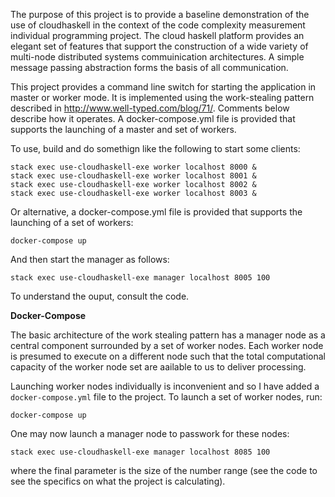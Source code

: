 The purpose of this project is to provide a baseline demonstration of the use of cloudhaskell in the context of the
code complexity measurement individual programming project. The cloud haskell platform provides an elegant set of
features that support the construction of a wide variety of multi-node distributed systems commuinication
architectures. A simple message passing abstraction forms the basis of all communication.

This project provides a command line switch for starting the application in master or worker mode. It is implemented
using the work-stealing pattern described in http://www.well-typed.com/blog/71/. Comments below describe how it
operates. A docker-compose.yml file is provided that supports the launching of a master and set of workers.

To use, build and do somethign like the following to start some clients:

```
stack exec use-cloudhaskell-exe worker localhost 8000 &
stack exec use-cloudhaskell-exe worker localhost 8001 &
stack exec use-cloudhaskell-exe worker localhost 8002 &
stack exec use-cloudhaskell-exe worker localhost 8003 &
```
Or alternative, a docker-compose.yml file is provided that supports the launching of a set of workers:

```
docker-compose up
```

And then start the manager as follows:

```
stack exec use-cloudhaskell-exe manager localhost 8005 100
```

To understand the ouput, consult the code.

__Docker-Compose__

The basic architecture of the work stealing pattern has a manager node as a central component surrounded by a set of
worker nodes. Each worker node is presumed to execute on a different node such that the total computational capacity of
the worker node set are aailable to us to deliver processing. 

Launching worker nodes individually is inconvenient and so I have added a `docker-compose.yml` file to the project. To
launch a set of worker nodes, run:

```
docker-compose up
```

One may now launch a manager node to passwork for these nodes:

``` 
stack exec use-cloudhaskell-exe manager localhost 8085 100
```

where the final parameter is the size of the number range (see the code to see the specifics on what the project is
calculating).